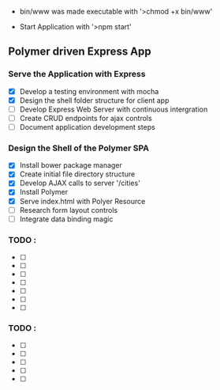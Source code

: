 * bin/www was made executable with '>chmod +x bin/www'

* Start Application with '>npm start'

## Polymer driven Express App 
### Serve the Application with Express
- [x] Develop a testing environment with mocha
- [x] Design the shell folder structure for client app
- [ ] Develop Express Web Server with continuous intergration
- [ ] Create CRUD endpoints for ajax controls
- [ ] Document application development steps 

### Design the Shell of the Polymer SPA 
- [x] Install bower package manager
- [x] Create initial file directory structure
- [x] Develop AJAX calls to server '/cities'
- [x] Install Polymer
- [x] Serve index.html with Polyer Resource
- [ ] Research form layout controls
- [ ] Integrate data binding magic

### TODO : 
- [ ] 
- [ ] 
- [ ] 
- [ ] 
- [ ] 
- [ ] 
- [ ] 

### TODO : 
- [ ] 
- [ ] 
- [ ] 
- [ ] 
- [ ] 


